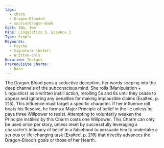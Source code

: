 ```yaml
---
tags:
  - charm
  - Dragon-Blooded
  - source/dragon-book
Cost: 10m, 1wp
Mins: Linguistics 5, Essence 3
Type: Simple
Keywords:
  - Psyche
  - Signature (Water)
  - Written-only
Duration: Instant
Prerequisite Charms:
  - None
---
```

The Dragon-Blood pens a seductive deception, her words seeping into the deep channels of the subconscious mind. She rolls (Manipulation + Linguistics) as a written instill action, rerolling 5s and 6s until they cease to appear and ignoring any penalties for making implausible claims (Exalted, p. 215). This influence must target a specific character. If her influence roll beats his Resolve, he forms a Major Principle of belief in the lie unless he pays three Willpower to resist. Attempting to voluntarily weaken the Principle instilled by this Charm costs one Willpower. This Charm can only be used once per story, unless reset by successfully leveraging a character’s Intimacy of belief in a falsehood to persuade him to undertake a serious or life-changing task (Exalted, p. 216) that directly advances the Dragon-Blood’s goals or those of her Hearth.